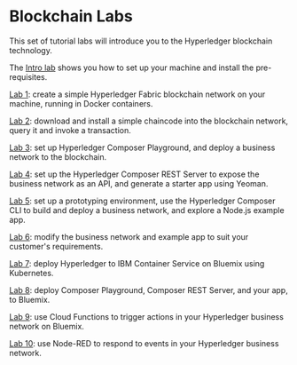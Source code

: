 # Blockchain Labs

This set of tutorial labs will introduce you to the Hyperledger blockchain technology.

The [Intro lab](./docs/lab-intro-v1.md) shows you how to set up your machine and install the pre-requisites.

[Lab 1](./docs/lab1-v1.md): create a simple Hyperledger Fabric blockchain network on your machine, running in Docker containers.

[Lab 2](./docs/lab2-v1.md): download and install a simple chaincode into the blockchain network, query it and invoke a transaction.

[Lab 3](./docs/lab3-v1.md): set up Hyperledger Composer Playground, and deploy a business network to the blockchain.

[Lab 4](./docs/lab4-v1.md): set up the Hyperledger Composer REST Server to expose the business network as an API, and generate a starter app using Yeoman.

[Lab 5](./docs/lab5-v1.md): set up a prototyping environment, use the  Hyperledger Composer CLI to build and deploy a business network, and explore a Node.js example app.

[Lab 6](./docs/lab6-v1.md): modify the business network and example app to suit your customer's requirements.

[Lab 7](./docs/lab7-v1.md): deploy Hyperledger to IBM Container Service on Bluemix using Kubernetes.

[Lab 8](./docs/lab8-v1.md): deploy Composer Playground, Composer REST Server, and your app, to Bluemix.

[Lab 9](./docs/lab9-v1.md): use Cloud Functions to trigger actions in your Hyperledger business network on Bluemix.

[Lab 10](./docs/lab10-v1.md): use Node-RED to respond to events in your Hyperledger business network.
